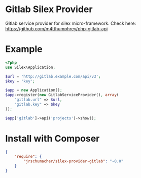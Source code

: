 Gitlab Silex Provider
================================

Gitlab service provider for silex micro-framework. Check here: https://github.com/m4tthumphrey/php-gitlab-api

Example
=======

``` php
<?php
use Silex\Application;

$url = 'http://gitlab.example.com/api/v3';
$key = 'key';

$app = new Application();
$app->register(new GitlabServiceProvider(), array(
    "gitlab.url" => $url,
    "gitlab.key" => $key
));

$app['gitlab']->api('projects')->show();
```

Install with Composer
=====================

``` json
{
    "require": {
        "jrschumacher/silex-provider-gitlab": "~0.0"
    }
}
```

